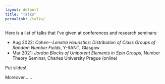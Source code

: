```yaml
---
layout: default
title: "Talks"
permalink: /talks/
---
```


Here is a list of talks that I've given at conferences and research seminars:

* Aug 2022: _Cohen--Lenstra Heuristics: Distribution of Class Groups of Random Number Fields_, Y-RANT, Glasgow
* Mar 2021: _Jordan Blocks of Unipotent Elements in Spin Groups_, Number Theory Seminar, Charles University Prague (online)

Put slides!

Moreover......
